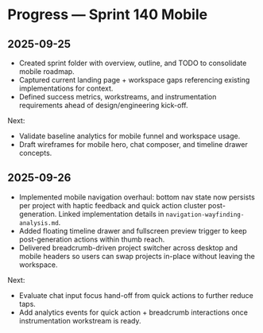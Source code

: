 # Progress — Sprint 140 Mobile

## 2025-09-25
- Created sprint folder with overview, outline, and TODO to consolidate mobile roadmap.
- Captured current landing page + workspace gaps referencing existing implementations for context.
- Defined success metrics, workstreams, and instrumentation requirements ahead of design/engineering kick-off.

Next:
- Validate baseline analytics for mobile funnel and workspace usage.
- Draft wireframes for mobile hero, chat composer, and timeline drawer concepts.

## 2025-09-26
- Implemented mobile navigation overhaul: bottom nav state now persists per project with haptic feedback and quick action cluster post-generation. Linked implementation details in `navigation-wayfinding-analysis.md`.
- Added floating timeline drawer and fullscreen preview trigger to keep post-generation actions within thumb reach.
- Delivered breadcrumb-driven project switcher across desktop and mobile headers so users can swap projects in-place without leaving the workspace.

Next:
- Evaluate chat input focus hand-off from quick actions to further reduce taps.
- Add analytics events for quick action + breadcrumb interactions once instrumentation workstream is ready.
